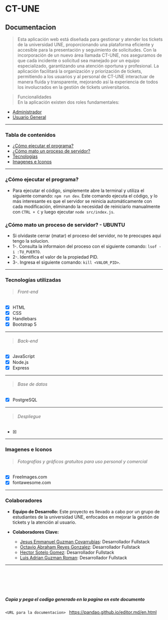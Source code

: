 # CT-UNE
## Documentacion

> Esta aplicación web está diseñada para gestionar y atender los tickets de la universidad UNE, proporcionando una plataforma eficiente y accesible para la presentación y seguimiento de solicitudes. Con la incorporación de un nuevo área llamada CT-UNE, nos aseguramos de que cada incidente o solicitud sea manejado por un equipo especializado, garantizando una atención oportuna y profesional. La aplicación facilitará la organización y priorización de tickets, permitiendo a los usuarios y al personal de CT-UNE interactuar de manera fluida y transparente, mejorando así la experiencia de todos los involucrados en la gestión de tickets universitarios.

> Funcionalidades <br>
En la aplicación existen dos roles fundamentales:
+ [Administrador](#administrador)
+ [Usuario General](#usuario-general)
  
---

### Tabla de contenidos
+ [¿Cómo ejecutar el programa?](#como-ejecutar-el-programa)
+ [¿Cómo mato un proceso de servidor?](#como-matar-proceso-servidor)
+ [Tecnologias](#tecnologias)
+ [Imagenes e Iconos](#imagenes)

---

### ¿Cómo ejecutar el programa?
<a name="como-ejecutar-el-programa"></a>
- Para ejecutar el código, simplemente abre la terminal y utiliza el siguiente comando: `npm run dev`. Este comando ejecuta el código, y lo más interesante es que el servidor se reinicia automáticamente con cada modificación, eliminando la necesidad de reiniciarlo manualmente con `CTRL + C` y luego ejecutar `node src/index.js`.

### ¿Cómo mato un proceso de servidor? - UBUNTU
<a name="como-matar-proceso-servidor"></a>
- Si olvidaste cerrar (matar) el proceso del servidor, no te preocupes aqui tengo la solucion.
- 1-. Consulta la informaion del proceso con el siguiente comando: `lsof -i :TU_PUERTO`.
- 2-. Identifica el valor de la propiedad PID.
- 3-. Ingresa el siguiente comando: `kill <VALOR_PID>`.

---

### Tecnologías utilizadas
<a name="tecnologias"></a>
> ###### Front-end
- [x] HTML
- [x] CSS
- [X] Handlebars
- [x] Bootstrap 5
____
> ###### Back-end
- [x] JavaScript
- [x] Node.js
- [x] Express
____
> ###### Base de datos
- [x] PostgreSQL
____
> ###### Despliegue
- [x] 

---

### Imagenes e Iconos
<a name="imagenes"></a>
> ###### Fotografías y gráficos gratuitos para uso personal y comercial
- [x] FreeImages.com
- [x] fontawesome.com

---

### Colaboradores
<a name="colaboradores"></a>
- **Equipo de Desarrollo:** Este proyecto es llevado a cabo por un grupo de estudiantes de la universidad UNE, enfocados en mejorar la gestión de tickets y la atención al usuario.
  
- **Colaboradores Clave:**
  - [Jesus Emmanuel Guzman Covarrubias](https://www.linkedin.com/in/jesus-emmanuel-guzman-covarrubias-753150168/): Desarrollador Fullstack
  - [Octavio Abraham Reyes Gonzalez](enlace2): Desarrollador Fullstack
  - [Hector Sotelo Gomez](enlace3): Desarrollador Fullstack
  - [Luis Adrian Guzman Roman](enlace4): Desarrollador Fullstack

---


<br><br><br><br>
##### Copia y pega el codigo generado en la pagina en este documento
`<URL para la documentacion> ` https://pandao.github.io/editor.md/en.html
